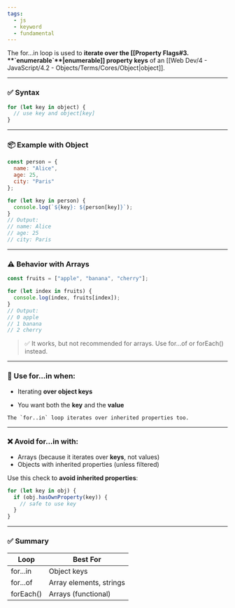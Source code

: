 ```yaml
---
tags:
  - js
  - keyword
  - fundamental
---
```


The for...in loop is used to **iterate over the [[Property Flags#3. \*\*\`enumerable\`\*\*|enumerable]] property keys** of an [[Web Dev/4 - JavaScript/4.2 - Objects/Terms/Cores/Object|object]].

---

### **✅ Syntax**

```js
for (let key in object) {
  // use key and object[key]
}
```

---

### **📦 Example with Object**

```js
const person = {
  name: "Alice",
  age: 25,
  city: "Paris"
};

for (let key in person) {
  console.log(`${key}: ${person[key]}`);
}
// Output:
// name: Alice
// age: 25
// city: Paris
```

---

### **⚠️ Behavior with Arrays**

```js
const fruits = ["apple", "banana", "cherry"];

for (let index in fruits) {
  console.log(index, fruits[index]);
}
// Output:
// 0 apple
// 1 banana
// 2 cherry
```

> ✅ It works, but not recommended for arrays. Use for...of or forEach() instead.

---

### **🧠 Use for...in when:**

- Iterating **over object keys**
    
- You want both the **key** and the **value**
    

```ad-note
The `for..in` loop iterates over inherited properties too.
```

---

### **❌ Avoid for...in with:**

- Arrays (because it iterates over **keys**, not values)
- Objects with inherited properties (unless filtered)

Use this check to **avoid inherited properties**:

```js
for (let key in obj) {
  if (obj.hasOwnProperty(key)) {
    // safe to use key
  }
}
```

---

### **✅ Summary**

|**Loop**|**Best For**|
|---|---|
|for...in|Object keys|
|for...of|Array elements, strings|
|forEach()|Arrays (functional)|